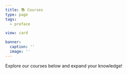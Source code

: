 ```yaml
---
title: 📚 Courses
type: page
tags:
  - preface

view: card

banner:
  caption: ''
  image: ''
---
```


Explore our courses below and expand your knowledge!